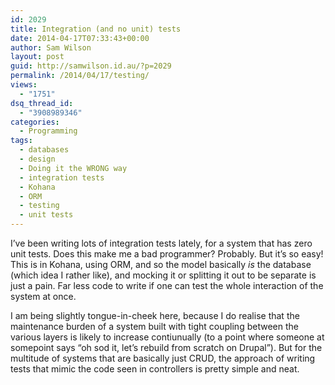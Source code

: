 ```yaml
---
id: 2029
title: Integration (and no unit) tests
date: 2014-04-17T07:33:43+00:00
author: Sam Wilson
layout: post
guid: http://samwilson.id.au/?p=2029
permalink: /2014/04/17/testing/
views:
  - "1751"
dsq_thread_id:
  - "3908989346"
categories:
  - Programming
tags:
  - databases
  - design
  - Doing it the WRONG way
  - integration tests
  - Kohana
  - ORM
  - testing
  - unit tests
---
```

I’ve been writing lots of integration tests lately, for a system that has zero unit tests. Does this make me a bad programmer? Probably. But it’s so easy! This is in Kohana, using ORM, and so the model basically _is_ the database (which idea I rather like), and mocking it or splitting it out to be separate is just a pain. Far less code to write if one can test the whole interaction of the system at once.

I am being slightly tongue-in-cheek here, because I do realise that the maintenance burden of a system built with tight coupling between the various layers is likely to increase contiunually (to a point where someone at somepoint says “oh sod it, let’s rebuild from scratch on Drupal”). But for the multitude of systems that are basically just CRUD, the approach of writing tests that mimic the code seen in controllers is pretty simple and neat.